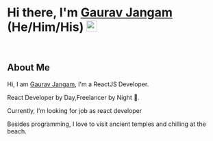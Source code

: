 
<!--
**gaurav-jangam/gaurav-jangam** is a ✨ _special_ ✨ repository because its `README.md` (this file) appears on your GitHub profile.

Here are some ideas to get you started:

- 🔭 I’m currently working on ...
- 🌱 I’m currently learning ...
- 👯 I’m looking to collaborate on ...
- 🤔 I’m looking for help with ...
- 💬 Ask me about ...
- 📫 How to reach me: ...
- 😄 Pronouns: ...
- ⚡ Fun fact: ...
-->
<!----------------------------- Hi there, I'm Sandesh ------------------------------>
<div align="left">
    <h1>Hi there, I'm <a href="https://gauravjangam.dev/" target="_blank">Gaurav Jangam</a> (He/Him/His) <img src="https://media.giphy.com/media/hvRJCLFzcasrR4ia7z/giphy.gif" width="25px"> </h1>
</div>

<!------------------------------------- About Me ----------------------------------------->
<div align="left">
    <br/>
    <h2>About Me</h2>
    <p>Hi, I am <a href="https://gauravjangam.dev/" target="_blank">Gaurav Jangam</a>, I'm a ReactJS Developer.</p> <p>React Developer by Day,Freelancer by Night 🚀.</p> <p> Currently, I'm looking for job as react developer</p>
    <p>Besides programming, I love to visit ancient temples and chilling at the beach.</p>
    <p></p>
</div>

